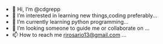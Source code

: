 - 👋 Hi, I’m @cdgrepp
- 👀 I’m interested in learning new things,coding preferably...
- 🌱 I’m currently learning  python programming...
- 💞️ I’m looking someone to guide me
or collaborate on ...
- 📫 How to reach me  rjrosario13@gmail.com ...

<!---
kimmy-shella/kimmy-shella is a ✨ special ✨ repository because its `README.md` (this file) appears on your GitHub profile.
You can click the Preview link to take a look at your changes.
--->
